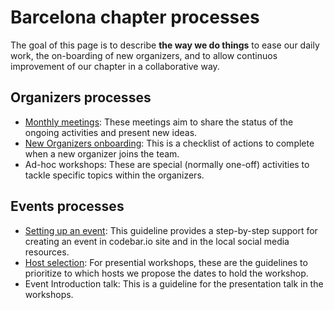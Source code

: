 # Barcelona chapter processes

The goal of this page is to describe **the way we do things** to ease our daily work, the on-boarding of new organizers, and to allow continuos improvement of our chapter in a collaborative way.

## Organizers processes

* [Monthly meetings](org-monthly-meetings/org-monthly-meetings.md): These meetings aim to share the status of the ongoing activities and present new ideas.
* [New Organizers onboarding](onboarding-new-organizers/on-boarding-process.md): This is a checklist of actions to complete when a new organizer joins the team. 
* Ad-hoc workshops: These are special (normally one-off) activities to tackle specific topics within the organizers.

## Events processes

* [Setting up an event](workshops-preparation/preparing-a-workshop.md): This guideline provides a step-by-step support for creating an event in codebar.io site and in the local social media resources.
* [Host selection](host-selection/host-prioritization.md): For presential workshops, these are the guidelines to prioritize to which hosts we propose the dates to hold the workshop.
* Event Introduction talk: This is a guideline for the presentation talk in the workshops.
